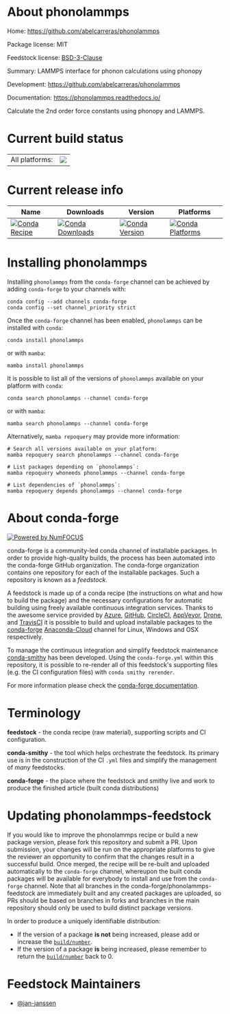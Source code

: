 About phonolammps
=================

Home: https://github.com/abelcarreras/phonolammps

Package license: MIT

Feedstock license: [BSD-3-Clause](https://github.com/conda-forge/phonolammps-feedstock/blob/main/LICENSE.txt)

Summary: LAMMPS interface for phonon calculations using phonopy

Development: https://github.com/abelcarreras/phonolammps

Documentation: https://phonolammps.readthedocs.io/

Calculate the 2nd order force constants using phonopy and LAMMPS.


Current build status
====================


<table><tr><td>All platforms:</td>
    <td>
      <a href="https://dev.azure.com/conda-forge/feedstock-builds/_build/latest?definitionId=7880&branchName=main">
        <img src="https://dev.azure.com/conda-forge/feedstock-builds/_apis/build/status/phonolammps-feedstock?branchName=main">
      </a>
    </td>
  </tr>
</table>

Current release info
====================

| Name | Downloads | Version | Platforms |
| --- | --- | --- | --- |
| [![Conda Recipe](https://img.shields.io/badge/recipe-phonolammps-green.svg)](https://anaconda.org/conda-forge/phonolammps) | [![Conda Downloads](https://img.shields.io/conda/dn/conda-forge/phonolammps.svg)](https://anaconda.org/conda-forge/phonolammps) | [![Conda Version](https://img.shields.io/conda/vn/conda-forge/phonolammps.svg)](https://anaconda.org/conda-forge/phonolammps) | [![Conda Platforms](https://img.shields.io/conda/pn/conda-forge/phonolammps.svg)](https://anaconda.org/conda-forge/phonolammps) |

Installing phonolammps
======================

Installing `phonolammps` from the `conda-forge` channel can be achieved by adding `conda-forge` to your channels with:

```
conda config --add channels conda-forge
conda config --set channel_priority strict
```

Once the `conda-forge` channel has been enabled, `phonolammps` can be installed with `conda`:

```
conda install phonolammps
```

or with `mamba`:

```
mamba install phonolammps
```

It is possible to list all of the versions of `phonolammps` available on your platform with `conda`:

```
conda search phonolammps --channel conda-forge
```

or with `mamba`:

```
mamba search phonolammps --channel conda-forge
```

Alternatively, `mamba repoquery` may provide more information:

```
# Search all versions available on your platform:
mamba repoquery search phonolammps --channel conda-forge

# List packages depending on `phonolammps`:
mamba repoquery whoneeds phonolammps --channel conda-forge

# List dependencies of `phonolammps`:
mamba repoquery depends phonolammps --channel conda-forge
```


About conda-forge
=================

[![Powered by
NumFOCUS](https://img.shields.io/badge/powered%20by-NumFOCUS-orange.svg?style=flat&colorA=E1523D&colorB=007D8A)](https://numfocus.org)

conda-forge is a community-led conda channel of installable packages.
In order to provide high-quality builds, the process has been automated into the
conda-forge GitHub organization. The conda-forge organization contains one repository
for each of the installable packages. Such a repository is known as a *feedstock*.

A feedstock is made up of a conda recipe (the instructions on what and how to build
the package) and the necessary configurations for automatic building using freely
available continuous integration services. Thanks to the awesome service provided by
[Azure](https://azure.microsoft.com/en-us/services/devops/), [GitHub](https://github.com/),
[CircleCI](https://circleci.com/), [AppVeyor](https://www.appveyor.com/),
[Drone](https://cloud.drone.io/welcome), and [TravisCI](https://travis-ci.com/)
it is possible to build and upload installable packages to the
[conda-forge](https://anaconda.org/conda-forge) [Anaconda-Cloud](https://anaconda.org/)
channel for Linux, Windows and OSX respectively.

To manage the continuous integration and simplify feedstock maintenance
[conda-smithy](https://github.com/conda-forge/conda-smithy) has been developed.
Using the ``conda-forge.yml`` within this repository, it is possible to re-render all of
this feedstock's supporting files (e.g. the CI configuration files) with ``conda smithy rerender``.

For more information please check the [conda-forge documentation](https://conda-forge.org/docs/).

Terminology
===========

**feedstock** - the conda recipe (raw material), supporting scripts and CI configuration.

**conda-smithy** - the tool which helps orchestrate the feedstock.
                   Its primary use is in the construction of the CI ``.yml`` files
                   and simplify the management of *many* feedstocks.

**conda-forge** - the place where the feedstock and smithy live and work to
                  produce the finished article (built conda distributions)


Updating phonolammps-feedstock
==============================

If you would like to improve the phonolammps recipe or build a new
package version, please fork this repository and submit a PR. Upon submission,
your changes will be run on the appropriate platforms to give the reviewer an
opportunity to confirm that the changes result in a successful build. Once
merged, the recipe will be re-built and uploaded automatically to the
`conda-forge` channel, whereupon the built conda packages will be available for
everybody to install and use from the `conda-forge` channel.
Note that all branches in the conda-forge/phonolammps-feedstock are
immediately built and any created packages are uploaded, so PRs should be based
on branches in forks and branches in the main repository should only be used to
build distinct package versions.

In order to produce a uniquely identifiable distribution:
 * If the version of a package **is not** being increased, please add or increase
   the [``build/number``](https://docs.conda.io/projects/conda-build/en/latest/resources/define-metadata.html#build-number-and-string).
 * If the version of a package **is** being increased, please remember to return
   the [``build/number``](https://docs.conda.io/projects/conda-build/en/latest/resources/define-metadata.html#build-number-and-string)
   back to 0.

Feedstock Maintainers
=====================

* [@jan-janssen](https://github.com/jan-janssen/)

